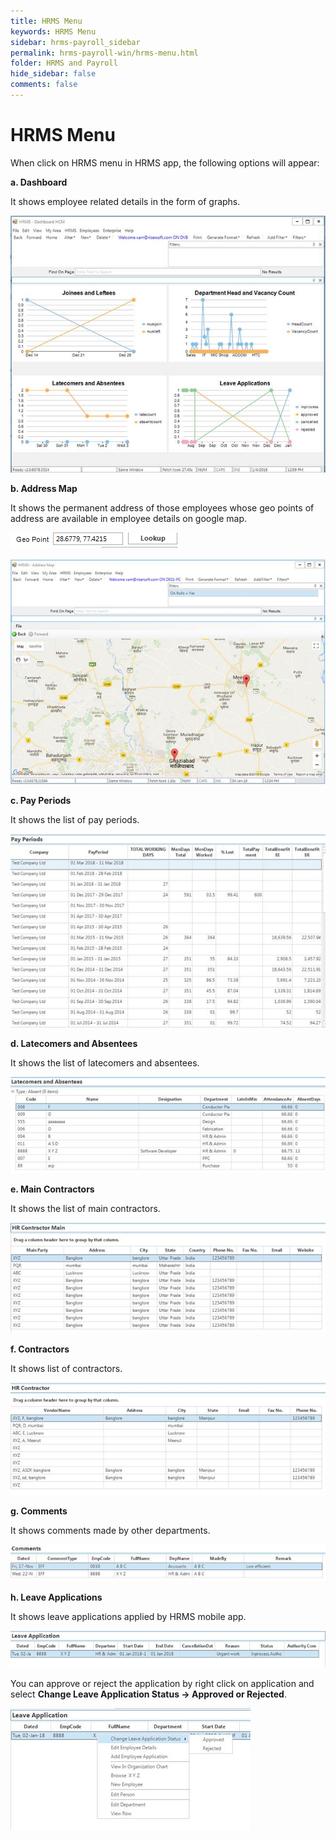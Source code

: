 ```yaml
---
title: HRMS Menu
keywords: HRMS Menu
sidebar: hrms-payroll_sidebar
permalink: hrms-payroll-win/hrms-menu.html
folder: HRMS and Payroll
hide_sidebar: false
comments: false
---
```


# HRMS Menu

When click on HRMS menu in HRMS app, the following options will appear:

**a. Dashboard**

It shows employee related details in the form of graphs.

![](/images/dashboard.jpg)

**b. Address Map**

 It shows the permanent address of those employees whose geo points of address are available in employee details on google map.

![](/images/geo-points.png)

![](/images/address-map.jpg)

**c. Pay Periods**

It shows the list of pay periods.

![](/images/pay-periods.jpg)


**d. Latecomers and Absentees**


It shows the list of latecomers and absentees.

![](/images/latecomers-and-absentees.jpg)


**e. Main Contractors**

 

It shows the list of main contractors.

![](/images/hr-contractor-main.jpg)

**f. Contractors**

It shows list of contractors.

![](/images/contractor.jpg)

**g. Comments**

It shows comments made by other departments.

![](/images/comments.jpg)

**h. Leave Applications**

It shows leave applications applied by HRMS mobile app.

![](/images/leave-application.jpg)

You can approve or reject the application by right click on application and select **Change Leave Application Status -> Approved or Rejected**.

![](/images/change-leave-status.jpg)

